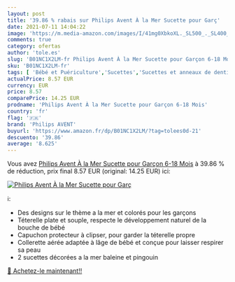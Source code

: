 ```yaml
---
layout: post
title: '39.86 % rabais sur Philips Avent À la Mer Sucette pour Garç'
date: 2021-07-11 14:04:22
image: 'https://m.media-amazon.com/images/I/41mg0XbkoXL._SL500_._SL400_.jpg'
comments: true
category: ofertas
author: 'tole.es'
slug: 'B01NC1X2LM-fr Philips Avent À la Mer Sucette pour Garçon 6-18 Mois'
sku: 'B01NC1X2LM-fr'
tags: [ 'Bébé et Puériculture','Sucettes','Sucettes et anneaux de dentition','philips avent', ]
actualPrice: 8.57 EUR
currency: EUR
price: 8.57
comparePrice: 14.25 EUR
prodname: 'Philips Avent À la Mer Sucette pour Garçon 6-18 Mois'
country: 'fr'
flag: '🇫🇷'
brand: 'Philips AVENT'
buyurl: 'https://www.amazon.fr/dp/B01NC1X2LM/?tag=tolees0d-21'
descuento: '39.86'
average: '8.625'
---
```


Vous avez [Philips Avent À la Mer Sucette pour Garçon 6-18 Mois](https://www.amazon.fr/dp/B01NC1X2LM/?tag=tolees0d-21)  à  39.86 % de réduction, prix final  8.57 EUR (original: 14.25 EUR) ici:

[![Philips Avent À la Mer Sucette pour Garç](https://m.media-amazon.com/images/I/41mg0XbkoXL._SL500_._SL400_.jpg)](https://www.amazon.fr/dp/B01NC1X2LM/?tag=tolees0d-21)

ℹ️:

- Des designs sur le thème a la mer et colorés pour les garçons
- Téterelle plate et souple, respecte le développement naturel de la bouche de bébé
- Capuchon protecteur à clipser, pour garder la téterelle propre
- Collerette aérée adaptée à lâge de bébé et conçue pour laisser respirer sa peau
- 2 sucettes décorées a la mer baleine et pingouin

[🛒 Achetez-le maintenant!!](https://www.amazon.fr/dp/B01NC1X2LM/?tag=tolees0d-21)
